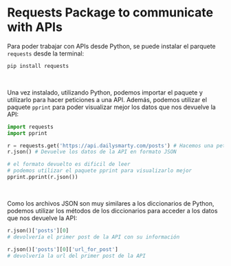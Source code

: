 # Requests Package to communicate with APIs

Para poder trabajar con APIs desde Python, se puede instalar el parquete `requests` desde la terminal:

```bash
pip install requests
```

<br>

Una vez instalado, utilizando Python, podemos importar el paquete y utilizarlo para hacer peticiones a una API. Además, podemos utilizar el paquete `pprint` para poder visualizar mejor los datos que nos devuelve la API:

```python
import requests
import pprint

r = requests.get('https://api.dailysmarty.com/posts') # Hacemos una petición GET a la API de DailySmarty
r.json() # Devuelve los datos de la API en formato JSON

# el formato devuelto es dificil de leer
# podemos utilizar el paquete pprint para visualizarlo mejor
pprint.pprint(r.json())
```

<br>

Como los archivos JSON son muy similares a los diccionarios de Python, podemos utilizar los métodos de los diccionarios para acceder a los datos que nos devuelve la API:

```python
r.json()['posts'][0]
# devolvería el primer post de la API con su información

r.json()['posts'][0]['url_for_post']
# devolvería la url del primer post de la API
```